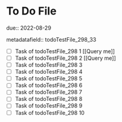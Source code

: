 # To Do File

due:: 2022-08-29

metadatafield:: todoTestFile_298_33

- [ ] Task of todoTestFile_298 1 [[Query me]]
- [ ] Task of todoTestFile_298 2 [[Query me]]
- [ ] Task of todoTestFile_298 3
- [ ] Task of todoTestFile_298 4
- [ ] Task of todoTestFile_298 5
- [ ] Task of todoTestFile_298 6
- [ ] Task of todoTestFile_298 7
- [ ] Task of todoTestFile_298 8
- [ ] Task of todoTestFile_298 9
- [ ] Task of todoTestFile_298 10
